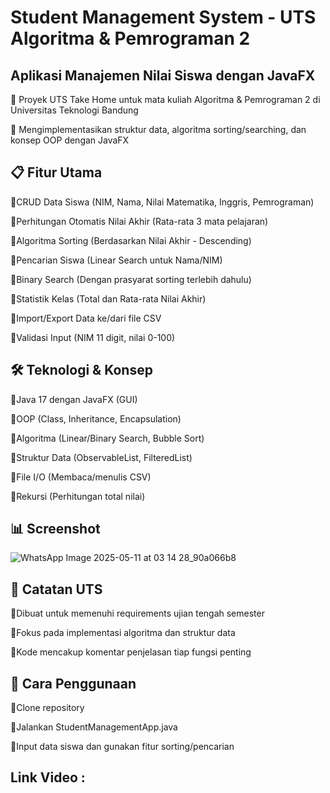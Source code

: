# Student Management System - UTS Algoritma & Pemrograman 2
## Aplikasi Manajemen Nilai Siswa dengan JavaFX

🔹 Proyek UTS Take Home untuk mata kuliah Algoritma & Pemrograman 2 di Universitas Teknologi Bandung

🔹 Mengimplementasikan struktur data, algoritma sorting/searching, dan konsep OOP dengan JavaFX

## 📋 Fitur Utama
🔹CRUD Data Siswa (NIM, Nama, Nilai Matematika, Inggris, Pemrograman)

🔹Perhitungan Otomatis Nilai Akhir (Rata-rata 3 mata pelajaran)

🔹Algoritma Sorting (Berdasarkan Nilai Akhir - Descending)

🔹Pencarian Siswa (Linear Search untuk Nama/NIM)

🔹Binary Search (Dengan prasyarat sorting terlebih dahulu)

🔹Statistik Kelas (Total dan Rata-rata Nilai Akhir)

🔹Import/Export Data ke/dari file CSV

🔹Validasi Input (NIM 11 digit, nilai 0-100)

## 🛠 Teknologi & Konsep
🔹Java 17 dengan JavaFX (GUI)

🔹OOP (Class, Inheritance, Encapsulation)

🔹Algoritma (Linear/Binary Search, Bubble Sort)

🔹Struktur Data (ObservableList, FilteredList)

🔹File I/O (Membaca/menulis CSV)

🔹Rekursi (Perhitungan total nilai)

## 📊 Screenshot
![WhatsApp Image 2025-05-11 at 03 14 28_90a066b8](https://github.com/user-attachments/assets/ebefdec9-e923-4343-bf8c-31486ae2afb4)

## 📝 Catatan UTS
🔹Dibuat untuk memenuhi requirements ujian tengah semester

🔹Fokus pada implementasi algoritma dan struktur data

🔹Kode mencakup komentar penjelasan tiap fungsi penting

## 🎯 Cara Penggunaan
🔹Clone repository

🔹Jalankan StudentManagementApp.java

🔹Input data siswa dan gunakan fitur sorting/pencarian

## Link Video : 

